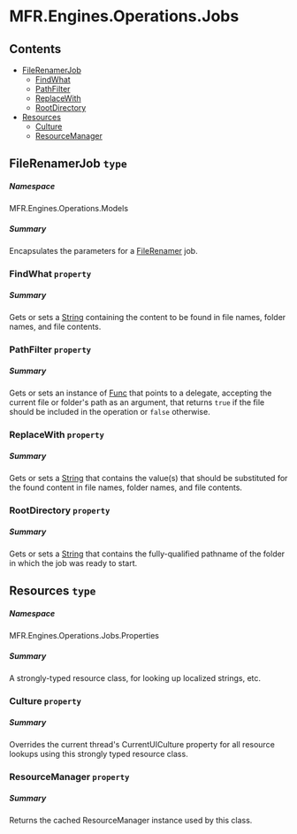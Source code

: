 <a name='assembly'></a>
# MFR.Engines.Operations.Jobs

## Contents

- [FileRenamerJob](#T-MFR-Engines-Operations-Models-FileRenamerJob 'MFR.Engines.Operations.Models.FileRenamerJob')
  - [FindWhat](#P-MFR-Engines-Operations-Models-FileRenamerJob-FindWhat 'MFR.Engines.Operations.Models.FileRenamerJob.FindWhat')
  - [PathFilter](#P-MFR-Engines-Operations-Models-FileRenamerJob-PathFilter 'MFR.Engines.Operations.Models.FileRenamerJob.PathFilter')
  - [ReplaceWith](#P-MFR-Engines-Operations-Models-FileRenamerJob-ReplaceWith 'MFR.Engines.Operations.Models.FileRenamerJob.ReplaceWith')
  - [RootDirectory](#P-MFR-Engines-Operations-Models-FileRenamerJob-RootDirectory 'MFR.Engines.Operations.Models.FileRenamerJob.RootDirectory')
- [Resources](#T-MFR-Engines-Operations-Jobs-Properties-Resources 'MFR.Engines.Operations.Jobs.Properties.Resources')
  - [Culture](#P-MFR-Engines-Operations-Jobs-Properties-Resources-Culture 'MFR.Engines.Operations.Jobs.Properties.Resources.Culture')
  - [ResourceManager](#P-MFR-Engines-Operations-Jobs-Properties-Resources-ResourceManager 'MFR.Engines.Operations.Jobs.Properties.Resources.ResourceManager')

<a name='T-MFR-Engines-Operations-Models-FileRenamerJob'></a>
## FileRenamerJob `type`

##### Namespace

MFR.Engines.Operations.Models

##### Summary

Encapsulates the parameters for a
[FileRenamer](#T-MFR-Renamers-Files-FileRenamer 'MFR.Renamers.Files.FileRenamer') job.

<a name='P-MFR-Engines-Operations-Models-FileRenamerJob-FindWhat'></a>
### FindWhat `property`

##### Summary

Gets or sets a [String](http://msdn.microsoft.com/query/dev14.query?appId=Dev14IDEF1&l=EN-US&k=k:System.String 'System.String') containing the content to be
found in file names, folder names, and file contents.

<a name='P-MFR-Engines-Operations-Models-FileRenamerJob-PathFilter'></a>
### PathFilter `property`

##### Summary

Gets or sets an instance of [Func](http://msdn.microsoft.com/query/dev14.query?appId=Dev14IDEF1&l=EN-US&k=k:System.Func 'System.Func') that points to a
delegate, accepting the current file or folder's path as an argument, that
returns `true` if the file should be included in the operation
or `false` otherwise.

<a name='P-MFR-Engines-Operations-Models-FileRenamerJob-ReplaceWith'></a>
### ReplaceWith `property`

##### Summary

Gets or sets a [String](http://msdn.microsoft.com/query/dev14.query?appId=Dev14IDEF1&l=EN-US&k=k:System.String 'System.String') that contains the value(s) that
should be substituted for the found content in file names, folder names, and
file contents.

<a name='P-MFR-Engines-Operations-Models-FileRenamerJob-RootDirectory'></a>
### RootDirectory `property`

##### Summary

Gets or sets a [String](http://msdn.microsoft.com/query/dev14.query?appId=Dev14IDEF1&l=EN-US&k=k:System.String 'System.String') that contains the fully-qualified
pathname of the folder in which the job was ready to start.

<a name='T-MFR-Engines-Operations-Jobs-Properties-Resources'></a>
## Resources `type`

##### Namespace

MFR.Engines.Operations.Jobs.Properties

##### Summary

A strongly-typed resource class, for looking up localized strings, etc.

<a name='P-MFR-Engines-Operations-Jobs-Properties-Resources-Culture'></a>
### Culture `property`

##### Summary

Overrides the current thread's CurrentUICulture property for all
  resource lookups using this strongly typed resource class.

<a name='P-MFR-Engines-Operations-Jobs-Properties-Resources-ResourceManager'></a>
### ResourceManager `property`

##### Summary

Returns the cached ResourceManager instance used by this class.
